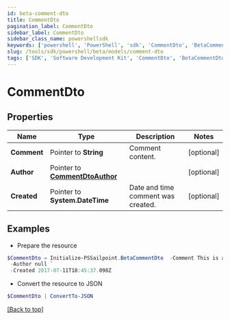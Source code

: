 ```yaml
---
id: beta-comment-dto
title: CommentDto
pagination_label: CommentDto
sidebar_label: CommentDto
sidebar_class_name: powershellsdk
keywords: ['powershell', 'PowerShell', 'sdk', 'CommentDto', 'BetaCommentDto'] 
slug: /tools/sdk/powershell/beta/models/comment-dto
tags: ['SDK', 'Software Development Kit', 'CommentDto', 'BetaCommentDto']
---
```



# CommentDto

## Properties

Name | Type | Description | Notes
------------ | ------------- | ------------- | -------------
**Comment** |  Pointer to **String** | Comment content. | [optional] 
**Author** |  Pointer to [**CommentDtoAuthor**](comment-dto-author) |  | [optional] 
**Created** |  Pointer to **System.DateTime** | Date and time comment was created. | [optional] 

## Examples

- Prepare the resource
```powershell
$CommentDto = Initialize-PSSailpoint.BetaCommentDto  -Comment This is a comment. `
 -Author null `
 -Created 2017-07-11T18:45:37.098Z
```

- Convert the resource to JSON
```powershell
$CommentDto | ConvertTo-JSON
```


[[Back to top]](#) 

